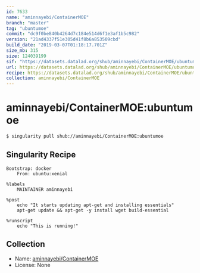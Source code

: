 ```yaml
---
id: 7633
name: "aminnayebi/ContainerMOE"
branch: "master"
tag: "ubuntumoe"
commit: "dc9f0be840b4264d7c184e514d6f1e3af1b5c982"
version: "21ad4337f51e305d41f8b6a853509cbd"
build_date: "2019-03-07T01:18:17.701Z"
size_mb: 315
size: 124039199
sif: "https://datasets.datalad.org/shub/aminnayebi/ContainerMOE/ubuntumoe/2019-03-07-dc9f0be8-21ad4337/21ad4337f51e305d41f8b6a853509cbd.simg"
url: https://datasets.datalad.org/shub/aminnayebi/ContainerMOE/ubuntumoe/2019-03-07-dc9f0be8-21ad4337/
recipe: https://datasets.datalad.org/shub/aminnayebi/ContainerMOE/ubuntumoe/2019-03-07-dc9f0be8-21ad4337/Singularity
collection: aminnayebi/ContainerMOE
---
```


# aminnayebi/ContainerMOE:ubuntumoe

```bash
$ singularity pull shub://aminnayebi/ContainerMOE:ubuntumoe
```

## Singularity Recipe

```singularity
Bootstrap: docker
	From: ubuntu:xenial

%labels
	MAINTAINER aminnayebi

%post
	echo "It starts updating apt-get and installing essentials"
	apt-get update && apt-get -y install wget build-essential

%runscript
	echo "This is running!"
```

## Collection

 - Name: [aminnayebi/ContainerMOE](https://github.com/aminnayebi/ContainerMOE)
 - License: None

